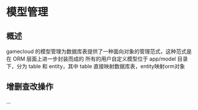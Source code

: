 # 模型管理

## 概述

gamecloud 的模型管理为数据库表提供了一种面向对象的管理范式，这种范式是在 ORM 层面上进一步封装而成的
所有的用户自定义模型位于 app/model 目录下，分为 table 和 entity，其中 table 直接映射数据库表，entity映射orm对象

## 增删查改操作

...